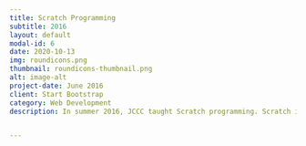 ```yaml
---
title: Scratch Programming
subtitle: 2016
layout: default
modal-id: 6
date: 2020-10-13
img: roundicons.png
thumbnail: roundicons-thumbnail.png
alt: image-alt
project-date: June 2016
client: Start Bootstrap
category: Web Development
description: In summer 2016, JCCC taught Scratch programming. Scratch is a block-based coding site that is easy to learn, fun to use, and fairly powerful. Below are some of the programs developed by club members. Click the link to run the program.


---
```

